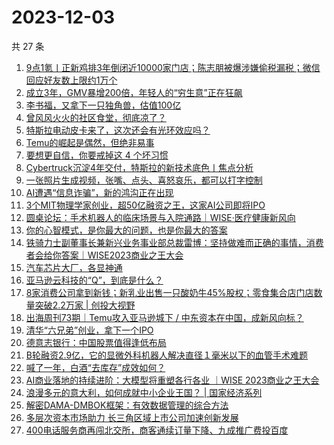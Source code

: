 # 2023-12-03

共 27 条

<!-- BEGIN 36KR -->
<!-- 最后更新时间 2023-12-03 04:04:05 +0800 -->
1. [9点1氪丨正新鸡排3年倒闭近10000家门店；陈志朋被爆涉嫌偷税漏税；微信回应好友数上限约1万个](https://36kr.com/p/2542905198437897)
1. [成立3年，GMV暴增200倍，年轻人的“穷生意”正在狂飙](https://36kr.com/p/2542208466363910)
1. [李书福，又拿下一只独角兽，估值100亿](https://36kr.com/p/2543009758504712)
1. [曾风风火火的社区食堂，彻底凉了？](https://36kr.com/p/2542162180253444)
1. [特斯拉电动皮卡来了，这次还会有光环效应吗？](https://36kr.com/p/2542209447175688)
1. [Temu的崛起是偶然，但绝非易事](https://36kr.com/p/2542166751436679)
1. [要想更自信，你要戒掉这 4 个坏习惯](https://36kr.com/p/2519607518291715)
1. [Cybertruck沉淀4年交付，特斯拉的新技术底色丨焦点分析](https://36kr.com/p/2541770886718981)
1. [一张照片生成视频，张嘴、点头、喜怒哀乐，都可以打字控制](https://36kr.com/p/2543099800561414)
1. [AI遭遇“信息诈骗”，新的鸿沟正在出现](https://36kr.com/p/2540537613574276)
1. [3个MIT物理学家创业，超50亿融资之王，这家AI公司即将IPO](https://36kr.com/p/2542859753317897)
1. [圆桌论坛：手术机器人的临床场景与入院通路｜WISE·医疗健康新风向](https://36kr.com/p/2541727732704777)
1. [你的心智模式，是你最大的问题，也是你最大的答案](https://36kr.com/p/2541651857762055)
1. [铁骑力士副董事长兼新兴业务事业部总裁雷博：坚持做难而正确的事情，消费者会给你答案｜WISE2023商业之王大会](https://36kr.com/p/2538820310148868)
1. [汽车芯片大厂，各显神通](https://36kr.com/p/2542922984564485)
1. [亚马逊云科技的“Q”，到底是什么？](https://36kr.com/p/2542236989073156)
1. [8家消费公司拿到新钱；新乳业出售一只酸奶牛45%股权；零食集合店门店数量突破2.2万家 | 创投大视野](https://36kr.com/p/2540818169243401)
1. [出海周刊73期｜Temu攻入亚马逊城下 / 中东资本在中国，成新风向标？](https://36kr.com/p/2542113244866049)
1. [清华“六兄弟”创业，拿下一个IPO](https://36kr.com/p/2543103923267333)
1. [德意志银行：中国股票值得逢低布局](https://36kr.com/p/2542209344087809)
1. [B轮融资2.9亿，它的显微外科机器人解决直径１毫米以下的血管手术难题](https://36kr.com/p/2542860075673092)
1. [喊了一年，白酒“去库存”成效如何？](https://36kr.com/p/2542952188765699)
1. [AI商业落地的持续进阶：大模型将重塑各行各业 ｜WISE 2023商业之王大会](https://36kr.com/p/2542138063103491)
1. [浪漫多元的意大利，如何成就中小企业王国？ | 国家经济系列](https://36kr.com/p/2542825480939264)
1. [解密DAMA-DMBOK框架：有效数据管理的综合方法](https://36kr.com/p/2445167511361412)
1. [多层次资本市场助力 长三角区域上市公司加速创新发展](https://36kr.com/p/2543450143729413)
1. [400电话服务商再闯北交所，商客通续订量下降、九成推广费投百度](https://36kr.com/p/2542242727501697)
<!-- END 36KR -->